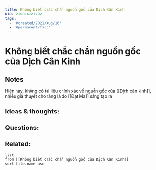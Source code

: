 ```yaml
---
title: Không biết chắc chắn nguồn gốc của Dịch Cân Kinh
UID: 210816221732
tags:
  - '#created/2021/Aug/16'
  - '#permanent/fact'
---
```

# Không biết chắc chắn nguồn gốc của Dịch Cân Kinh

## Notes
Hiện nay, không có tài liệu chính xác về nguồn gốc của [[Dịch cân kinh]], nhiều giả thuyết cho rằng là do [[Đạt Ma]] sáng tạo ra

## Ideas & thoughts:


## Questions:


## Related:
```dataview
list
from [[Không biết chắc chắn nguồn gốc của Dịch Cân Kinh]]
sort file.name asc
```
